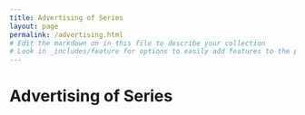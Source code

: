 ```yaml
---
title: Advertising of Series
layout: page
permalink: /advertising.html
# Edit the markdown on in this file to describe your collection
# Look in _includes/feature for options to easily add features to the page
---
```

# Advertising of Series

